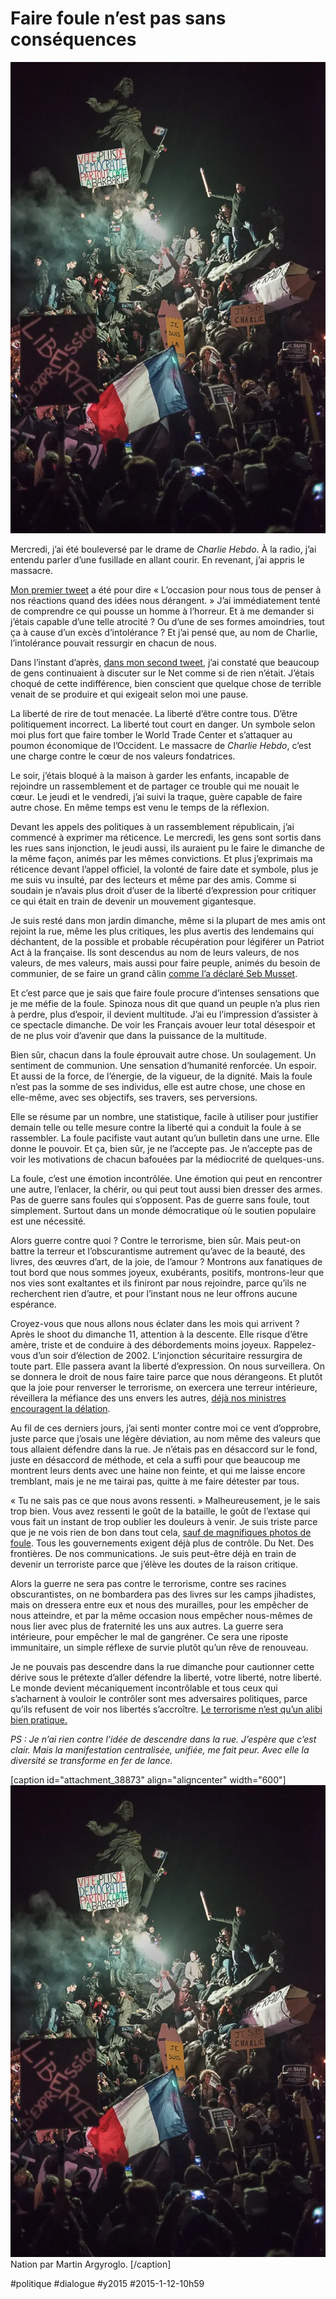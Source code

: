 # Faire foule n’est pas sans conséquences

![](_i/11.webp)

Mercredi, j’ai été bouleversé par le drame de *Charlie Hebdo*. À la radio, j’ai entendu parler d’une fusillade en allant courir. En revenant, j’ai appris le massacre.

[Mon premier tweet](https://twitter.com/crouzet/status/552818886153089024) a été pour dire « L’occasion pour nous tous de penser à nos réactions quand des idées nous dérangent. » J’ai immédiatement tenté de comprendre ce qui pousse un homme à l’horreur. Et à me demander si j’étais capable d’une telle atrocité ? Ou d’une de ses formes amoindries, tout ça à cause d’un excès d’intolérance ? Et j’ai pensé que, au nom de Charlie, l’intolérance pouvait ressurgir en chacun de nous.

Dans l’instant d’après, [dans mon second tweet](https://twitter.com/crouzet/status/552822544974495744), j’ai constaté que beaucoup de gens continuaient à discuter sur le Net comme si de rien n’était. J’étais choqué de cette indifférence, bien conscient que quelque chose de terrible venait de se produire et qui exigeait selon moi une pause.

La liberté de rire de tout menacée. La liberté d’être contre tous. D’être politiquement incorrect. La liberté tout court en danger. Un symbole selon moi plus fort que faire tomber le World Trade Center et s’attaquer au poumon économique de l’Occident. Le massacre de *Charlie Hebdo*, c’est une charge contre le cœur de nos valeurs fondatrices.

Le soir, j’étais bloqué à la maison à garder les enfants, incapable de rejoindre un rassemblement et de partager ce trouble qui me nouait le cœur. Le jeudi et le vendredi, j’ai suivi la traque, guère capable de faire autre chose. En même temps est venu le temps de la réflexion.

Devant les appels des politiques à un rassemblement républicain, j’ai commencé à exprimer ma réticence. Le mercredi, les gens sont sortis dans les rues sans injonction, le jeudi aussi, ils auraient pu le faire le dimanche de la même façon, animés par les mêmes convictions. Et plus j’exprimais ma réticence devant l’appel officiel, la volonté de faire date et symbole, plus je me suis vu insulté, par des lecteurs et même par des amis. Comme si soudain je n’avais plus droit d’user de la liberté d’expression pour critiquer ce qui était en train de devenir un mouvement gigantesque.

Je suis resté dans mon jardin dimanche, même si la plupart de mes amis ont rejoint la rue, même les plus critiques, les plus avertis des lendemains qui déchantent, de la possible et probable récupération pour légiférer un Patriot Act à la française. Ils sont descendus au nom de leurs valeurs, de nos valeurs, de mes valeurs, mais aussi pour faire peuple, animés du besoin de communier, de se faire un grand câlin [comme l’a déclaré Seb Musset](https://twitter.com/sebmusset/status/554342904328892417).

Et c’est parce que je sais que faire foule procure d’intenses sensations que je me méfie de la foule. Spinoza nous dit que quand un peuple n’a plus rien à perdre, plus d’espoir, il devient multitude. J’ai eu l’impression d’assister à ce spectacle dimanche. De voir les Français avouer leur total désespoir et de ne plus voir d’avenir que dans la puissance de la multitude.

Bien sûr, chacun dans la foule éprouvait autre chose. Un soulagement. Un sentiment de communion. Une sensation d’humanité renforcée. Un espoir. Et aussi de la force, de l’énergie, de la vigueur, de la dignité. Mais la foule n’est pas la somme de ses individus, elle est autre chose, une chose en elle-même, avec ses objectifs, ses travers, ses perversions.

Elle se résume par un nombre, une statistique, facile à utiliser pour justifier demain telle ou telle mesure contre la liberté qui a conduit la foule à se rassembler. La foule pacifiste vaut autant qu’un bulletin dans une urne. Elle donne le pouvoir. Et ça, bien sûr, je ne l’accepte pas. Je n’accepte pas de voir les motivations de chacun bafouées par la médiocrité de quelques-uns.

La foule, c’est une émotion incontrôlée. Une émotion qui peut en rencontrer une autre, l’enlacer, la chérir, ou qui peut tout aussi bien dresser des armes. Pas de guerre sans foules qui s’opposent. Pas de guerre sans foule, tout simplement. Surtout dans un monde démocratique où le soutien populaire est une nécessité.

Alors guerre contre quoi ? Contre le terrorisme, bien sûr. Mais peut-on battre la terreur et l’obscurantisme autrement qu’avec de la beauté, des livres, des œuvres d’art, de la joie, de l’amour ? Montrons aux fanatiques de tout bord que nous sommes joyeux, exubérants, positifs, montrons-leur que nos vies sont exaltantes et ils finiront par nous rejoindre, parce qu’ils ne recherchent rien d’autre, et pour l’instant nous ne leur offrons aucune espérance.

Croyez-vous que nous allons nous éclater dans les mois qui arrivent ? Après le shoot du dimanche 11, attention à la descente. Elle risque d’être amère, triste et de conduire à des débordements moins joyeux. Rappelez-vous d’un soir d’élection de 2002. L’injonction sécuritaire ressurgira de toute part. Elle passera avant la liberté d’expression. On nous surveillera. On se donnera le droit de nous faire taire parce que nous dérangeons. Et plutôt que la joie pour renverser le terrorisme, on exercera une terreur intérieure, réveillera la méfiance des uns envers les autres, [déjà nos ministres encouragent la délation](http://www.numerama.com/magazine/31818-charlie-hebdo-jusqu-a-7-ans-de-prison-pour-les-messages-d-apologie.html).

Au fil de ces derniers jours, j’ai senti monter contre moi ce vent d’opprobre, juste parce que j’osais une légère déviation, au nom même des valeurs que tous allaient défendre dans la rue. Je n’étais pas en désaccord sur le fond, juste en désaccord de méthode, et cela a suffi pour que beaucoup me montrent leurs dents avec une haine non feinte, et qui me laisse encore tremblant, mais je ne me tairai pas, quitte à me faire détester par tous.

« Tu ne sais pas ce que nous avons ressenti. » Malheureusement, je le sais trop bien. Vous avez ressenti le goût de la bataille, le goût de l’extase qui vous fait un instant de trop oublier les douleurs à venir. Je suis triste parce que je ne vois rien de bon dans tout cela, [sauf de magnifiques photos de foule](faire-foule-nest-pas-sans-consequences.md). Tous les gouvernements exigent déjà plus de contrôle. Du Net. Des frontières. De nos communications. Je suis peut-être déjà en train de devenir un terroriste parce que j’élève les doutes de la raison critique.

Alors la guerre ne sera pas contre le terrorisme, contre ses racines obscurantistes, on ne bombardera pas des livres sur les camps jihadistes, mais on dressera entre eux et nous des murailles, pour les empêcher de nous atteindre, et par la même occasion nous empêcher nous-mêmes de nous lier avec plus de fraternité les uns aux autres. La guerre sera intérieure, pour empêcher le mal de gangréner. Ce sera une riposte immunitaire, un simple réflexe de survie plutôt qu’un rêve de renouveau.

Je ne pouvais pas descendre dans la rue dimanche pour cautionner cette dérive sous le prétexte d’aller défendre la liberté, votre liberté, notre liberté. Le monde devient mécaniquement incontrôlable et tous ceux qui s’acharnent à vouloir le contrôler sont mes adversaires politiques, parce qu’ils refusent de voir nos libertés s’accroître. [Le terrorisme n’est qu’un alibi bien pratique.](http://blogs.mediapart.fr/blog/mathiasdelori/080115/ces-morts-que-nous-n-allons-pas-pleurer)

*PS : Je n’ai rien contre l’idée de descendre dans la rue. J’espère que c’est clair. Mais la manifestation centralisée, unifiée, me fait peur. Avec elle la diversité se transforme en fer de lance.*

[caption id="attachment\_38873" align="aligncenter" width="600"]![Nation par Martin  Argyroglo. ](_i/11.webp) Nation par Martin Argyroglo. [/caption]



#politique #dialogue #y2015 #2015-1-12-10h59
